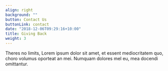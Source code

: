 ```yaml
---
align: right
background: ""
button: Contact Us
buttonLink: contact
date: "2018-12-06T09:29:16+10:00"
title: Giving Back
weight: 3
---
```


Theres no limits, Lorem ipsum dolor sit amet, et essent mediocritatem quo, choro volumus oporteat an mei. Numquam dolores mel eu, mea docendi omittantur.
